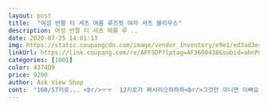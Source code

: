 ```yaml
---
layout: post 
title:  "여성 반팔 티 셔츠 여름 루즈핏 여자 셔츠 블라우스" 
description: 여성 반팔 티 셔츠 여름 루 ..
date: 2020-07-25 14:01:13 
img: https://static.coupangcdn.com/image/vendor_inventory/e9e1/ed3ad3e4894c58bbc098ab6e73c0cb7daca933d7921efd28abf9a12d44b4.jpg 
linkUrl: https://link.coupang.com/re/AFFSDP?lptag=AF3600438&subid=ahnPublicAsk&pageKey=214936923&itemId=656468290&vendorItemId=70400763236&traceid=V0-113-842a01bef6bc92e5 
categories: [1001] 
color: 4374D9 
price: 9200 
author: Ask View Shop 
cont:  "160/57키로... <br/>ㅜㅜ  12키로가 쪄서리으하하하<br/>그것만 아니면 이뻐요 살이 웬수죠!!<br/>근데 좀 크네요<br/>디자인도 예쁘고, 제가 5년사이  살이 넘넘 쪄서 큰 싸이즈를 시켜서 그런지 핏이 모델 반도 안나오네요^^<br/>면이 좀섞인거 같기도하고 신축성도있고  몸에 달라붙지도않고 엠블램이 옷의 고급스러움을 돋우는 한몫하네요.<br/>.<br/> 이런 가격에 요런 고급스런 느낌의 티셔츠를 인터넷으로 골랐다는 뿌듯함.<br/>.<br/> 네이비 그린  둘다샀는데 둘다 넘좋다는 .<br/>.<br/> 단지 팔뚝단을 겨드랑이부분이 접힌체로 밖음질되어있어 접어야하는 약간의 귀찮음? 하지만 한번접어놓으면 흘러내리지 않아좋아요 .<br/>.<br/><br/>여름한철입을만해요ㆍ 운동 다니며 입으려구요ㆍ스판끼도잇어요ㆍ 옷감도 부드러워요ㆍ 키가 크신분들은 기장이 좀 작을듯해요ㆍ 전 딱 맞아요ㆍ<br/>옷 싸이즈를 모르겠어서 무조건 큰거로 주문<br/>원단제질 좋아요<br/>한치수작은거로 시켜도 됐을걸<br/>" 
---
```

